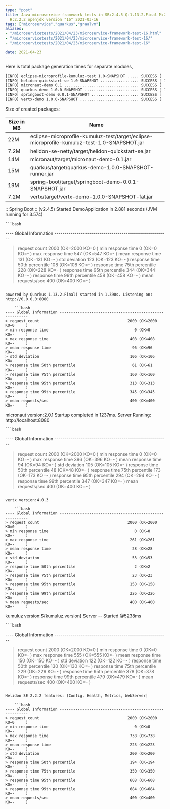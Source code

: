 ```yaml
---
type: "post"
title: Java microservice framework tests in SB:2.4.5 Q:1.13.2.Final M:2.4.2 V:4.0.3
  H:2.2.2 openjdk version "16" 2021-03-16
tags: ["microservice","quarkus","graalvm"]
aliases:
- "/microservicetests/2021/04/23/microservice-framework-test-16.html"
- "/microservicetests/2021/04/23/microservice-framework-test-16/"
- "/microservicetests/2021/04/23/microservice-framework-test-16"

date: 2021-04-23
---
```

 
Here is total package generation times for separate modules,
```bash
[INFO] eclipse-microprofile-kumuluz-test 1.0-SNAPSHOT ..... SUCCESS [  4.820 s]
[INFO] helidon-quickstart-se 1.0-SNAPSHOT ................. SUCCESS [ 13.208 s]
[INFO] micronaut-demo 0.1 ................................. SUCCESS [  9.589 s]
[INFO] quarkus-demo 1.0.0-SNAPSHOT ........................ SUCCESS [ 18.937 s]
[INFO] springboot-demo 0.0.1-SNAPSHOT ..................... SUCCESS [  9.563 s]
[INFO] vertx-demo 1.0.0-SNAPSHOT .......................... SUCCESS [  5.619 s]
```
Size of created packages:

| Size in MB |  Name |
|------------|-------|
| 22M | eclipse-microprofile-kumuluz-test/target/eclipse-microprofile-kumuluz-test-1.0-SNAPSHOT.jar |
| 7.2M | helidon-se-netty/target/helidon-quickstart-se.jar |
| 14M | micronaut/target/micronaut-demo-0.1.jar |
| 15M | quarkus/target/quarkus-demo-1.0.0-SNAPSHOT-runner.jar |
| 19M | spring-boot/target/springboot-demo-0.0.1-SNAPSHOT.jar |
| 7.2M | vertx/target/vertx-demo-1.0.0-SNAPSHOT-fat.jar |


:: Spring Boot :: (v2.4.5) Started DemoApplication in 2.881 seconds (JVM running for 3.574)

    ```bash
---- Global Information --------------------------------------------------------
> request count                                       2000 (OK=2000   KO=0     )
> min response time                                      0 (OK=0      KO=-     )
> max response time                                    547 (OK=547    KO=-     )
> mean response time                                   131 (OK=131    KO=-     )
> std deviation                                        123 (OK=123    KO=-     )
> response time 50th percentile                        108 (OK=108    KO=-     )
> response time 75th percentile                        228 (OK=228    KO=-     )
> response time 95th percentile                        344 (OK=344    KO=-     )
> response time 99th percentile                        458 (OK=458    KO=-     )
> mean requests/sec                                    400 (OK=400    KO=-     )
```

powered by Quarkus 1.13.2.Final) started in 1.390s. Listening on: http://0.0.0.0:8080

    ```bash
---- Global Information --------------------------------------------------------
> request count                                       2000 (OK=2000   KO=0     )
> min response time                                      0 (OK=0      KO=-     )
> max response time                                    408 (OK=408    KO=-     )
> mean response time                                    96 (OK=96     KO=-     )
> std deviation                                        106 (OK=106    KO=-     )
> response time 50th percentile                         61 (OK=61     KO=-     )
> response time 75th percentile                        160 (OK=160    KO=-     )
> response time 95th percentile                        313 (OK=313    KO=-     )
> response time 99th percentile                        345 (OK=345    KO=-     )
> mean requests/sec                                    400 (OK=400    KO=-     )
```

micronaut version:2.0.1 Startup completed in 1237ms. Server Running: http://localhost:8080

    ```bash
---- Global Information --------------------------------------------------------
> request count                                       2000 (OK=2000   KO=0     )
> min response time                                      0 (OK=0      KO=-     )
> max response time                                    396 (OK=396    KO=-     )
> mean response time                                    94 (OK=94     KO=-     )
> std deviation                                        105 (OK=105    KO=-     )
> response time 50th percentile                         48 (OK=48     KO=-     )
> response time 75th percentile                        173 (OK=173    KO=-     )
> response time 95th percentile                        294 (OK=294    KO=-     )
> response time 99th percentile                        347 (OK=347    KO=-     )
> mean requests/sec                                    400 (OK=400    KO=-     )
```

vertx version:4.0.3

    ```bash
---- Global Information --------------------------------------------------------
> request count                                       2000 (OK=2000   KO=0     )
> min response time                                      0 (OK=0      KO=-     )
> max response time                                    261 (OK=261    KO=-     )
> mean response time                                    28 (OK=28     KO=-     )
> std deviation                                         53 (OK=53     KO=-     )
> response time 50th percentile                          2 (OK=2      KO=-     )
> response time 75th percentile                         23 (OK=23     KO=-     )
> response time 95th percentile                        158 (OK=158    KO=-     )
> response time 99th percentile                        226 (OK=226    KO=-     )
> mean requests/sec                                    400 (OK=400    KO=-     )
```

kumuluz version:${kumuluz.version} Server -- Started @5238ms

    ```bash
---- Global Information --------------------------------------------------------
> request count                                       2000 (OK=2000   KO=0     )
> min response time                                      0 (OK=0      KO=-     )
> max response time                                    555 (OK=555    KO=-     )
> mean response time                                   150 (OK=150    KO=-     )
> std deviation                                        122 (OK=122    KO=-     )
> response time 50th percentile                        130 (OK=130    KO=-     )
> response time 75th percentile                        229 (OK=229    KO=-     )
> response time 95th percentile                        378 (OK=378    KO=-     )
> response time 99th percentile                        479 (OK=479    KO=-     )
> mean requests/sec                                    400 (OK=400    KO=-     )
```

Helidon SE 2.2.2 features: [Config, Health, Metrics, WebServer]

    ```bash
---- Global Information --------------------------------------------------------
> request count                                       2000 (OK=2000   KO=0     )
> min response time                                      0 (OK=0      KO=-     )
> max response time                                    738 (OK=738    KO=-     )
> mean response time                                   223 (OK=223    KO=-     )
> std deviation                                        200 (OK=200    KO=-     )
> response time 50th percentile                        194 (OK=194    KO=-     )
> response time 75th percentile                        350 (OK=350    KO=-     )
> response time 95th percentile                        608 (OK=608    KO=-     )
> response time 99th percentile                        684 (OK=684    KO=-     )
> mean requests/sec                                    400 (OK=400    KO=-     )
```

